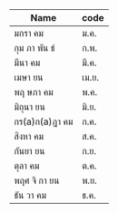 | Name       | code  |
| ---------- | ----- |
| มกรา คม    | ม.ค.  |
| กุม ภา พัน ธ์ | ก.พ.  |
| มีนา คม     | มี.ค.  |
| เมษา ยน    | เม.ย. |
| พฤ ษภา คม      | พ.ค. |
| มิถุนา ยน        | มิ.ย. |
| กร(a)ก(a)ฎา คม | ก.ค. |
| สิงหา คม        | ส.ค. |
| กันยา ยน     | ก.ย. |
| ตุลา คม      | ต.ค. |
| พฤศ จิ กา ยน | พ.ย. |
| ธัน วา คม    | ธ.ค. |
